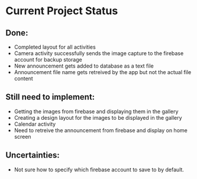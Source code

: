 # Current Project Status
## Done:
* Completed layout for all activities
* Camera activity successfully sends the image capture to the firebase account for backup storage
* New announcement gets added to database as a text file
* Announcement file name gets retreived by the app but not the actual file content

## Still need to implement:
* Getting the images from firebase and displaying them in the gallery 
* Creating a design layout for the images to be displayed in the gallery
* Calendar activity
* Need to retreive the announcement from firebase and display on home screen

## Uncertainties:
* Not sure how to specify which firebase account to save to by default. 
